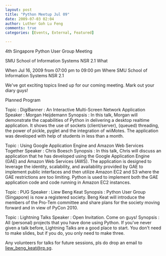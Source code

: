 ```yaml
---
layout: post
title: "Python Meetup Jul 09"
date: 2009-07-03 02:04
author: Luther Goh Lu Feng
comments: true
categories: [Events, External, Featured]

---
```

4th Singapore Python User Group Meeting

SMU School of Information Systems NSR 2.1
What

When 	Jul 16, 2009
from 07:00 pm to 09:00 pm
Where 	SMU School of Information Systems NSR 2.1

We've got exciting topics lined up for our coming meeting. Mark out your diary guys!

Planned Program

Topic : DigiBanner : An Interactive Multi-Screen Network Application
Speaker : Morgan Heijdemann
Synopsis :
In this talk, Morgan will demonstrate the capabilities of Python in delivering  a desktop realtime application. It shows the use of sockets (client/server), (queued) threading, the power of pickle, pyglet and the integration of wiiMotes. The application was developed with help of students in less than a month.

Topic : Using Google Application Engine and Amazon Web Services Together
Speaker : Chris Boesch
Synopsis :
In this talk, Chris will discuss an application that he has developed using the Google Application Engine (GAE) and Amazon Web Services (AWS). The application is designed to leverage the identity, scalability, and availability provided by GAE to implement public interfaces and then utilize Amazon EC2 and S3 where the GAE restrictions are too limiting. Python is used to implement both the GAE application code and code running in Amazon EC2 instances.

Topic : PUG
Speaker : Liew Beng Keat
Synopsis :
Python User Group (Singapore) is now a registered society. Beng Keat will introduce the members of the Pro-Tem committee and share plans for the society moving forward and in view of PyCon 2010.

Topic : Lightning Talks
Speaker : Open Invitation. Come on guys!
Synopsis :
All (personal) projects that you have done using Python. If you've never given a talk before, Lightning Talks are a good place to start. You don't need to make slides, but if you do, you only need to make three.


Any volunteers for talks for future sessions, pls do drop an email to liew_beng_keat@rp.sg.
